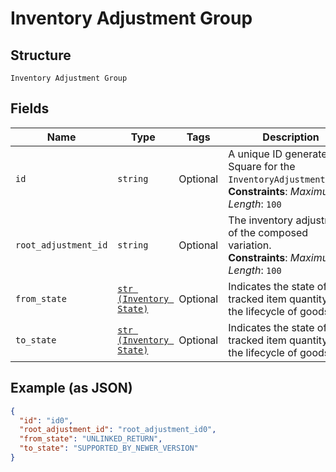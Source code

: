 
# Inventory Adjustment Group

## Structure

`Inventory Adjustment Group`

## Fields

| Name | Type | Tags | Description |
|  --- | --- | --- | --- |
| `id` | `string` | Optional | A unique ID generated by Square for the<br>`InventoryAdjustmentGroup`.<br>**Constraints**: *Maximum Length*: `100` |
| `root_adjustment_id` | `string` | Optional | The inventory adjustment of the composed variation.<br>**Constraints**: *Maximum Length*: `100` |
| `from_state` | [`str (Inventory State)`](../../doc/models/inventory-state.md) | Optional | Indicates the state of a tracked item quantity in the lifecycle of goods. |
| `to_state` | [`str (Inventory State)`](../../doc/models/inventory-state.md) | Optional | Indicates the state of a tracked item quantity in the lifecycle of goods. |

## Example (as JSON)

```json
{
  "id": "id0",
  "root_adjustment_id": "root_adjustment_id0",
  "from_state": "UNLINKED_RETURN",
  "to_state": "SUPPORTED_BY_NEWER_VERSION"
}
```

